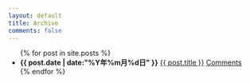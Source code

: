 ```yaml
---
layout: default
title: Archive
comments: false
---
```


<ul id="posts">
    {% for post in site.posts %}
        <li>
            <strong>{{ post.date | date:"%Y年%m月%d日" }}</strong>
            <a href="{{ post.url }}">{{ post.title }}</a>
            <i class="icon-comment"></i><a href="{{ post.url }}#disqus_thread">Comments</a>
        </li>
    {% endfor %}
</ul>
